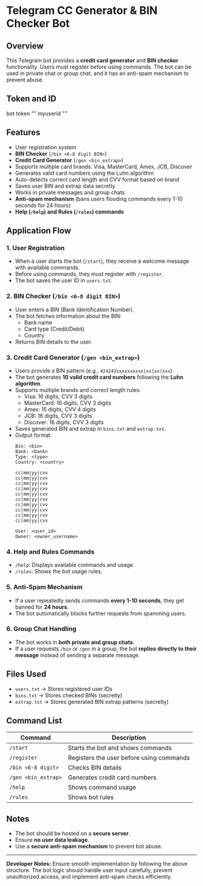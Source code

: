 # Telegram CC Generator & BIN Checker Bot

## Overview
This Telegram bot provides a **credit card generator** and **BIN checker** functionality. Users must register before using commands. The bot can be used in private chat or group chat, and it has an anti-spam mechanism to prevent abuse.

## Token and ID
bot token ""
myuserid ""

## Features
- User registration system
- **BIN Checker** (`/bin <6-8 digit BIN>`)
- **Credit Card Generator** (`/gen <bin_extrap>`)
- Supports multiple card brands: Visa, MasterCard, Amex, JCB, Discover
- Generates valid card numbers using the Luhn algorithm
- Auto-detects correct card length and CVV format based on brand
- Saves user BIN and extrap data secretly
- Works in private messages and group chats
- **Anti-spam mechanism** (bans users flooding commands every 1-10 seconds for 24 hours)
- **Help (`/help`) and Rules (`/rules`) commands**

## Application Flow

### 1. User Registration
- When a user starts the bot (`/start`), they receive a welcome message with available commands.
- Before using commands, they must register with `/register`.
- The bot saves the user ID in `users.txt`.

### 2. BIN Checker (`/bin <6-8 digit BIN>`)
- User enters a BIN (Bank Identification Number).
- The bot fetches information about the BIN:
  - Bank name
  - Card type (Credit/Debit)
  - Country
- Returns BIN details to the user.

### 3. Credit Card Generator (`/gen <bin_extrap>`)
- Users provide a BIN pattern (e.g., `424242xxxxxxxxxx|xx|xx|xxx`).
- The bot generates **10 valid credit card numbers** following the **Luhn algorithm**.
- Supports multiple brands and correct length rules:
  - Visa: 16 digits, CVV 3 digits
  - MasterCard: 16 digits, CVV 3 digits
  - Amex: 15 digits, CVV 4 digits
  - JCB: 16 digits, CVV 3 digits
  - Discover: 16 digits, CVV 3 digits
- Saves generated BIN and extrap in `bins.txt` and `extrap.txt`.
- Output format:
  ```
  Bin: <bin>
  Bank: <bank>
  Type: <type>
  Country: <country>

  cc|mm|yy|cvv
  cc|mm|yy|cvv
  cc|mm|yy|cvv
  cc|mm|yy|cvv
  cc|mm|yy|cvv
  cc|mm|yy|cvv
  cc|mm|yy|cvv
  cc|mm|yy|cvv
  cc|mm|yy|cvv
  cc|mm|yy|cvv

  User: <user_id>
  Owner: <owner_username>
  ```

### 4. Help and Rules Commands
- `/help`: Displays available commands and usage.
- `/rules`: Shows the bot usage rules.

### 5. Anti-Spam Mechanism
- If a user repeatedly sends commands **every 1-10 seconds**, they get banned for **24 hours**.
- The bot automatically blocks further requests from spamming users.

### 6. Group Chat Handling
- The bot works in **both private and group chats**.
- If a user requests `/bin` or `/gen` in a group, the bot **replies directly to their message** instead of sending a separate message.

## Files Used
- `users.txt` → Stores registered user IDs
- `bins.txt` → Stores checked BINs (secretly)
- `extrap.txt` → Stores generated BIN extrap patterns (secretly)

## Command List
| Command         | Description |
|----------------|-------------|
| `/start`       | Starts the bot and shows commands |
| `/register`    | Registers the user before using commands |
| `/bin <6-8 digit>` | Checks BIN details |
| `/gen <bin_extrap>` | Generates credit card numbers |
| `/help`        | Shows command usage |
| `/rules`       | Shows bot rules |

## Notes
- The bot should be hosted on a **secure server**.
- Ensure **no user data leakage**.
- Use a **secure anti-spam mechanism** to prevent bot abuse.

---

**Developer Notes:** Ensure smooth implementation by following the above structure. The bot logic should handle user input carefully, prevent unauthorized access, and implement anti-spam checks efficiently.

